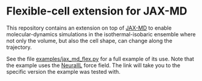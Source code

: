 # Flexible-cell extension for JAX-MD

This repository contains an extension on top of [JAX-MD](https://github.com/jax-md/jax-md) to enable molecular-dynamics simulations in the isothermal-isobaric ensemble where not only the volume, but also the cell shape, can change along the trajectory.

See the file [examples/jax_md_flex.py](examples/jax_md_flex.py) for a full example of its use. Note that the example uses the [NeuralIL](https://doi.org/10.5281/zenodo.10786377) force field. The link will take you to the specific version the example was tested with.